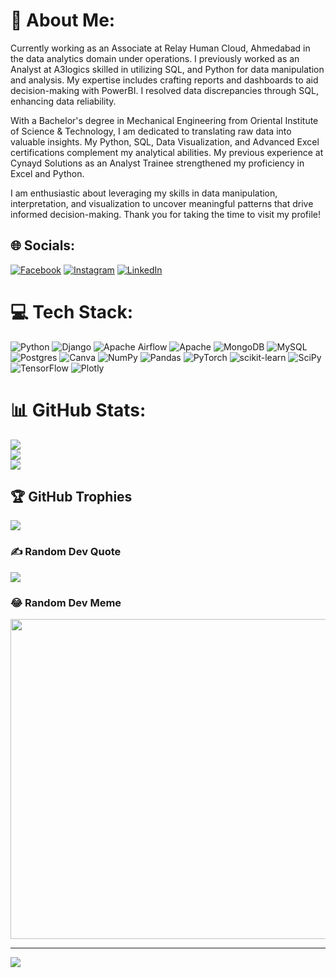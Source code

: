 # 💫 About Me:
Currently working as an Associate at Relay Human Cloud, Ahmedabad in the data analytics domain under operations. I previously worked as an Analyst at A3logics skilled in utilizing SQL, and Python for data manipulation and analysis. My expertise includes crafting reports and dashboards to aid decision-making with PowerBI. I resolved data discrepancies through SQL, enhancing data reliability.

With a Bachelor's degree in Mechanical Engineering from Oriental Institute of Science & Technology, I am dedicated to translating raw data into valuable insights. My Python, SQL, Data Visualization, and Advanced Excel certifications complement my analytical abilities. My previous experience at Cynayd Solutions as an Analyst Trainee strengthened my proficiency in Excel and Python.

I am enthusiastic about leveraging my skills in data manipulation, interpretation, and visualization to uncover meaningful patterns that drive informed decision-making. Thank you for taking the time to visit my profile!


## 🌐 Socials:
[![Facebook](https://img.shields.io/badge/Facebook-%231877F2.svg?logo=Facebook&logoColor=white)](https://facebook.com/pandeyankitg) [![Instagram](https://img.shields.io/badge/Instagram-%23E4405F.svg?logo=Instagram&logoColor=white)](https://instagram.com/pandeyankitg) [![LinkedIn](https://img.shields.io/badge/LinkedIn-%230077B5.svg?logo=linkedin&logoColor=white)](https://linkedin.com/in/pandeyankitg) 

# 💻 Tech Stack:
![Python](https://img.shields.io/badge/python-3670A0?style=for-the-badge&logo=python&logoColor=ffdd54) ![Django](https://img.shields.io/badge/django-%23092E20.svg?style=for-the-badge&logo=django&logoColor=white) ![Apache Airflow](https://img.shields.io/badge/Apache%20Airflow-017CEE?style=for-the-badge&logo=Apache%20Airflow&logoColor=white) ![Apache](https://img.shields.io/badge/apache-%23D42029.svg?style=for-the-badge&logo=apache&logoColor=white) ![MongoDB](https://img.shields.io/badge/MongoDB-%234ea94b.svg?style=for-the-badge&logo=mongodb&logoColor=white) ![MySQL](https://img.shields.io/badge/mysql-%2300f.svg?style=for-the-badge&logo=mysql&logoColor=white) ![Postgres](https://img.shields.io/badge/postgres-%23316192.svg?style=for-the-badge&logo=postgresql&logoColor=white) ![Canva](https://img.shields.io/badge/Canva-%2300C4CC.svg?style=for-the-badge&logo=Canva&logoColor=white) ![NumPy](https://img.shields.io/badge/numpy-%23013243.svg?style=for-the-badge&logo=numpy&logoColor=white) ![Pandas](https://img.shields.io/badge/pandas-%23150458.svg?style=for-the-badge&logo=pandas&logoColor=white) ![PyTorch](https://img.shields.io/badge/PyTorch-%23EE4C2C.svg?style=for-the-badge&logo=PyTorch&logoColor=white) ![scikit-learn](https://img.shields.io/badge/scikit--learn-%23F7931E.svg?style=for-the-badge&logo=scikit-learn&logoColor=white) ![SciPy](https://img.shields.io/badge/SciPy-%230C55A5.svg?style=for-the-badge&logo=scipy&logoColor=%white) ![TensorFlow](https://img.shields.io/badge/TensorFlow-%23FF6F00.svg?style=for-the-badge&logo=TensorFlow&logoColor=white) ![Plotly](https://img.shields.io/badge/Plotly-%233F4F75.svg?style=for-the-badge&logo=plotly&logoColor=white)
# 📊 GitHub Stats:
![](https://github-readme-stats.vercel.app/api?username=pandeyankitg&theme=dark&hide_border=false&include_all_commits=true&count_private=true)<br/>
![](https://github-readme-streak-stats.herokuapp.com/?user=pandeyankitg&theme=dark&hide_border=false)<br/>
![](https://github-readme-stats.vercel.app/api/top-langs/?username=pandeyankitg&theme=dark&hide_border=false&include_all_commits=true&count_private=true&layout=compact)

## 🏆 GitHub Trophies
![](https://github-profile-trophy.vercel.app/?username=pandeyankitg&theme=radical&no-frame=false&no-bg=true&margin-w=4)

### ✍️ Random Dev Quote
![](https://quotes-github-readme.vercel.app/api?type=vetical&theme=radical)

### 😂 Random Dev Meme
<img src="https://rm.up.railway.app/" width="512px"/>

---
[![](https://visitcount.itsvg.in/api?id=pandeyankitg&icon=0&color=0)](https://visitcount.itsvg.in)

<!-- Proudly created with GPRM ( https://gprm.itsvg.in ) -->
